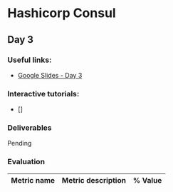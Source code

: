 # Hashicorp Consul
## Day 3

### Useful links:
- [Google Slides - Day 3](https://docs.google.com/presentation/d/1-1Wz_K7TVRtHnT1MZRXOW4fswSik1E5bfVg084jKHBs/edit?usp=sharing)

### Interactive tutorials:
- []

### Deliverables

Pending


### Evaluation

| Metric name        | Metric description                                | % Value |
|:------------------ |:--------------------------------------------------|:--:|



